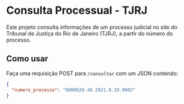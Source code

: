 # Consulta Processual - TJRJ

Este projeto consulta informações de um processo judicial no site do Tribunal de Justiça do Rio de Janeiro (TJRJ), a partir do número do processo.

## Como usar

Faça uma requisição POST para `/consultar` com um JSON contendo:

```json
{
  "numero_processo": "0800620-36.2021.8.19.0002"
}
